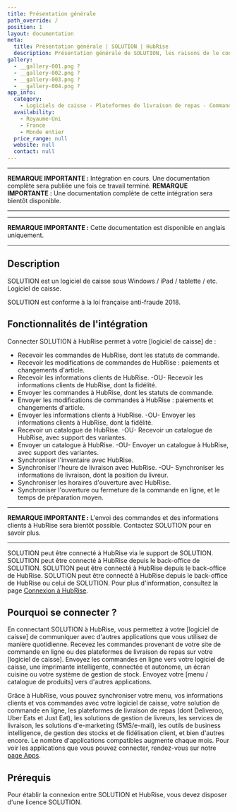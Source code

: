 ```yaml
---
title: Présentation générale
path_override: /
position: 1
layout: documentation
meta:
  title: Présentation générale | SOLUTION | HubRise
  description: Présentation générale de SOLUTION, les raisons de le connecter à HubRise et fonctionnalités de l'intégration avec HubRise. Synchronisez les données entre votre [logiciel de caisse] et vos autres applications.
gallery:
  - __gallery-001.png ?
  - __gallery-002.png ?
  - __gallery-003.png ?
  - __gallery-004.png ?
app_info:
  category:
    - Logiciels de caisse - Plateformes de livraison de repas - Commande en ligne - Gestion de livreurs - Borne de commande - Fidélité et marketing - Gestion et inventaire - Autres applications
  availability:
    - Royaume-Uni
    - France
    - Monde entier
  price_range: null
  website: null
  contact: null
---
```


---

**REMARQUE IMPORTANTE :** Intégration en cours. Une documentation complète sera publiée une fois ce travail terminé.
**REMARQUE IMPORTANTE :** Une documentation complète de cette intégration sera bientôt disponible.

---

---

**REMARQUE IMPORTANTE :** Cette documentation est disponible <Link href="/apps/SOLUTION" addLocalePrefix={false}>en anglais uniquement</Link>.

---

## Description

SOLUTION est un logiciel de caisse sous Windows / iPad / tablette / etc. Logiciel de caisse.

SOLUTION est conforme à la loi française anti-fraude 2018.

## Fonctionnalités de l'intégration

Connecter SOLUTION à HubRise permet à votre [logiciel de caisse] de :

- Recevoir les commandes de HubRise, dont les statuts de commande.
- Recevoir les modifications de commandes de HubRise : paiements et changements d'article.
- Recevoir les informations clients de HubRise. -OU- Recevoir les informations clients de HubRise, dont la fidélité.
- Envoyer les commandes à HubRise, dont les statuts de commande.
- Envoyer les modifications de commandes à HubRise : paiements et changements d'article.
- Envoyer les informations clients à HubRise. -OU- Envoyer les informations clients à HubRise, dont la fidélité.
- Recevoir un catalogue de HubRise. -OU- Recevoir un catalogue de HubRise, avec support des variantes.
- Envoyer un catalogue à HubRise. -OU- Envoyer un catalogue à HubRise, avec support des variantes.
- Synchroniser l'inventaire avec HubRise.
- Synchroniser l'heure de livraison avec HubRise. -OU- Synchroniser les informations de livraison, dont la position du livreur.
- Synchroniser les horaires d'ouverture avec HubRise.
- Synchroniser l'ouverture ou fermeture de la commande en ligne, et le temps de préparation moyen.
 
---

**REMARQUE IMPORTANTE :** L'envoi des commandes et des informations clients à HubRise sera bientôt possible. Contactez SOLUTION pour en savoir plus.

---

SOLUTION peut être connecté à HubRise via le support de SOLUTION.
SOLUTION peut être connecté à HubRise depuis le back-office de SOLUTION.
SOLUTION peut être connecté à HubRise depuis le back-office de HubRise.
SOLUTION peut être connecté à HubRise depuis le back-office de HubRise ou celui de SOLUTION.
Pour plus d'information, consultez la page [Connexion à HubRise](/apps/SOLUTION/connect-hubrise).

## Pourquoi se connecter ?

En connectant SOLUTION à HubRise, vous permettez à votre [logiciel de caisse] de communiquer avec d'autres applications que vous utilisez de manière quotidienne. Recevez les commandes provenant de votre site de commande en ligne ou des plateformes de livraison de repas sur votre [logiciel de caisse]. Envoyez les commandes en ligne vers votre logiciel de caisse, une imprimante intelligente, connectée et autonome, un écran cuisine ou votre système de gestion de stock. Envoyez votre [menu / catalogue de produits] vers d'autres applications.

Grâce à HubRise, vous pouvez synchroniser votre menu, vos informations clients et vos commandes avec votre logiciel de caisse, votre solution de commande en ligne, les plateformes de livraison de repas (dont Deliveroo, Uber Eats et Just Eat), les solutions de gestion de livreurs, les services de livraison, les solutions d'e-marketing (SMS/e-mail), les outils de business intelligence, de gestion des stocks et de fidélisation client, et bien d'autres encore. Le nombre d'applications compatibles augmente chaque mois. Pour voir les applications que vous pouvez connecter, rendez-vous sur notre [page Apps](/apps).

## Prérequis

Pour établir la connexion entre SOLUTION et HubRise, vous devez disposer d'une licence SOLUTION.
